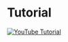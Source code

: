 # Tutorial
[![YouTube Tutorial](http://img.youtube.com/vi/hjydYnx-adg/0.jpg)](https://youtu.be/hjydYnx-adg)